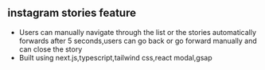 ## instagram stories feature 
- Users can manually navigate through the list or the stories automatically forwards after 5 seconds,users can go back or go forward manually and can close the story
- Built using next.js,typescript,tailwind css,react modal,gsap
